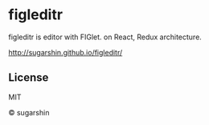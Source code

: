 # figleditr

figleditr is editor with FIGlet. on React, Redux architecture.

http://sugarshin.github.io/figleditr/

## License

MIT

© sugarshin
